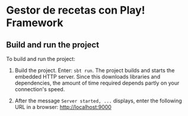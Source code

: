 # Gestor de recetas con Play! Framework



## Build and run the project

To build and run the project:

1. Build the project. Enter: `sbt run`. The project builds and starts the embedded HTTP server. Since this downloads libraries and dependencies, the amount of time required depends partly on your connection's speed.

2. After the message `Server started, ...` displays, enter the following URL in a browser: <http://localhost:9000>


